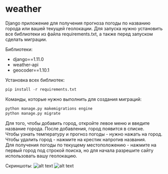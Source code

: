 # weather
Django приложение для получения прогноза погоды по названию города или вашей текущей геолокации.
Для запуска нужно установить все библиотеки из файла requirements.txt, а также перед запуском сделать миграции.

Библиотеки:
- django==1.11.0
- weather-api
- geocoder==1.10.1

Установка всех библиотек:
```python
pip install -r requirements.txt
```

Команды, которые нужно выполнить для создания миграций:
```python
python manage.py makemigrations engine
python manage.py migrate
```

Для того, чтобы добавить город, откройте левое меню и введите название города. После добавления, город появится в списке.
<br>Чтобы узнать температуру и прогноз погоды - нужно нажать на город. Чтобы удалить город - нажмите на крестик напротив названия. 
<br>Для получения погоды по текущему местоположению - нажмите на первый город под строкой поиска, но для начала разрешите сайту использовать вашу геолокацию.

Скриншоты:
![alt text](https://pp.userapi.com/c834403/v834403843/d4a68/HIPXe827ZPI.jpg)
![alt text](https://sun1-1.userapi.com/c840627/v840627843/5e1e6/owWEp-D-uxA.jpg)
